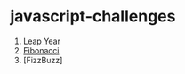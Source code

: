 # javascript-challenges
1. [Leap Year](https://github.com/rkapril/javascript-challenges/blob/main/01-leapYear.js)
2. [Fibonacci](https://github.com/rkapril/javascript-challenges/blob/main/02-fibonacci.js)
3. [FizzBuzz]
